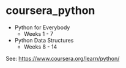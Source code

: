 # coursera_python

* Python for Everybody
  * Weeks 1 - 7
* Python Data Structures
  * Weeks 8 - 14

See: https://www.coursera.org/learn/python/
